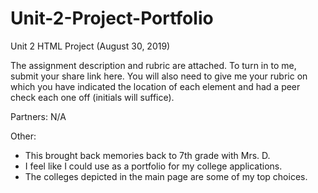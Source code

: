 # Unit-2-Project-Portfolio

Unit 2 HTML Project (August 30, 2019)

The assignment description and rubric are attached. To turn in to me, submit your share link here. You will also need to give me your rubric on which you have indicated the location of each element and had a peer check each one off (initials will suffice).

Partners: N/A

Other:
 - This brought back memories back to 7th grade with Mrs. D.
 - I feel like I could use as a portfolio for my college applications.
 - The colleges depicted in the main page are some of my top choices.

